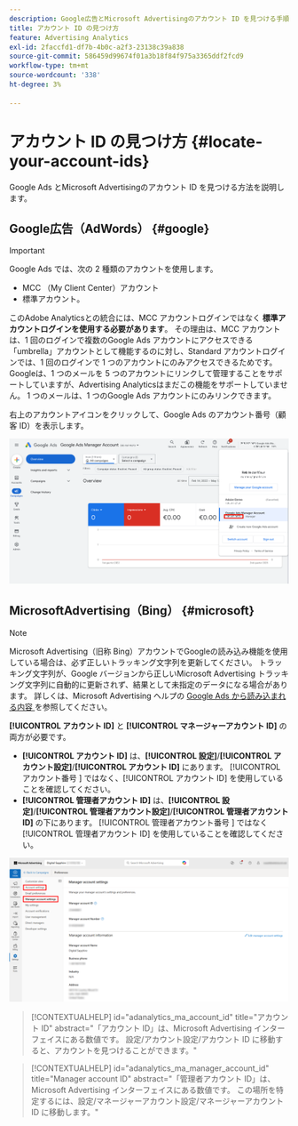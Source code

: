 ```yaml
---
description: Google広告とMicrosoft Advertisingのアカウント ID を見つける手順。
title: アカウント ID の見つけ方
feature: Advertising Analytics
exl-id: 2faccfd1-df7b-4b0c-a2f3-23138c39a838
source-git-commit: 586459d99674f01a3b18f84f975a3365ddf2fcd9
workflow-type: tm+mt
source-wordcount: '338'
ht-degree: 3%

---
```


# アカウント ID の見つけ方 {#locate-your-account-ids}

Google Ads とMicrosoft Advertisingのアカウント ID を見つける方法を説明します。

## Google広告（AdWords） {#google}

>[!IMPORTANT]
>
>Google Ads では、次の 2 種類のアカウントを使用します。
>
>- MCC （My Client Center）アカウント
>- 標準アカウント。
>
>このAdobe Analyticsとの統合には、MCC アカウントログインではなく **標準アカウントログインを使用する必要があります**。 その理由は、MCC アカウントは、1 回のログインで複数のGoogle Ads アカウントにアクセスできる「umbrella」アカウントとして機能するのに対し、Standard アカウントログインでは、1 回のログインで 1 つのアカウントにのみアクセスできるためです。 Googleは、1 つのメールを 5 つのアカウントにリンクして管理することをサポートしていますが、Advertising Analyticsはまだこの機能をサポートしていません。 1 つのメールは、1 つのGoogle Ads アカウントにのみリンクできます。

右上のアカウントアイコンをクリックして、Google Ads のアカウント番号（顧客 ID）を表示します。

![Google広告マネージャーアカウント ](assets/google-account.png)

## MicrosoftAdvertising（Bing） {#microsoft}

>[!NOTE]
>
>Microsoft Advertising（旧称 Bing）アカウントでGoogleの読み込み機能を使用している場合は、必ず正しいトラッキング文字列を更新してください。 トラッキング文字列が、Google バージョンから正しいMicrosoft Advertising トラッキング文字列に自動的に更新されず、結果として未指定のデータになる場合があります。 詳しくは、Microsoft Advertising ヘルプの [Google Ads から読み込まれる内容 ](https://help.ads.microsoft.com/apex/index/3/jp/50851/) を参照してください。

**[!UICONTROL アカウント ID]** と **[!UICONTROL マネージャーアカウント ID]** の両方が必要です。

- **[!UICONTROL アカウント ID]** は、**[!UICONTROL 設定]**/**[!UICONTROL アカウント設定]**/**[!UICONTROL アカウント ID]** にあります。 [!UICONTROL  アカウント番号 ] ではなく、[!UICONTROL  アカウント ID] を使用していることを確認してください。
- **[!UICONTROL 管理者アカウント ID]** は、**[!UICONTROL 設定]**/**[!UICONTROL 管理者アカウント設定]**/**[!UICONTROL 管理者アカウント ID]** の下にあります。 [!UICONTROL  管理者アカウント番号 ] ではなく [!UICONTROL  管理者アカウント ID] を使用していることを確認してください。

![Microsoft Advertisingのナビゲーション ](assets/bing-id.png)

>[!CONTEXTUALHELP]
>id="adanalytics_ma_account_id"
>title="アカウント ID"
>abstract="「アカウント ID」は、Microsoft Advertising インターフェイスにある数値です。 設定/アカウント設定/アカウント ID に移動すると、アカウントを見つけることができます。"

>[!CONTEXTUALHELP]
>id="adanalytics_ma_manager_account_id"
>title="Manager account ID"
>abstract="「管理者アカウント ID」は、Microsoft Advertising インターフェイスにある数値です。 この場所を特定するには、設定/マネージャーアカウント設定/マネージャーアカウント ID に移動します。"
